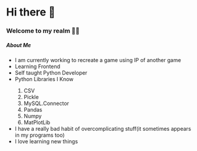 # Hi there 👋

<!DOCTYPE html>
<html lang="en">
<head>
    <meta charset="UTF-8">
    <meta name="viewport" content="width=device-width, initial-scale=1.0">
    <title>Document</title>
    <link rel="stylesheet" href="style.css">
    <style>
        @import url('https://fonts.googleapis.com/css2?family=Rajdhani&display=swap');
        @import url('https://fonts.googleapis.com/css2?family=Righteous&display=swap');
    </style>

</head>
<body>
    <h3 id='greet'>Welcome to my realm 🧑‍💻</h3>
    <h5 id='me'>About Me</h4>
    <ul id='details'>
        <li>I am currently working to recreate a game using IP of another game</li>
        <li>Learning Frontend</li>
        <li>Self taught Python Developer</li>
        <li>Python Libraries I Know</li>
        <ol>
            <li>CSV</li>
            <li>Pickle</li>
            <li>MySQL.Connector</li>
            <li>Pandas</li>
            <li>Numpy</li>
            <li>MatPlotLib</li>
        </ol>
        <li>I have a really bad habit of overcomplicating stuff(it sometimes appears in my programs too)</li>
        <li>I love learning new things</li>
    </ul>

</body>
</html>

